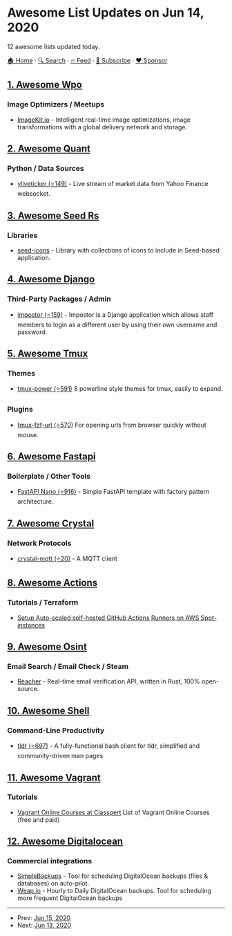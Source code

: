 # Awesome List Updates on Jun 14, 2020

12 awesome lists updated today.

[🏠 Home](/README.md) · [🔍 Search](https://www.trackawesomelist.com/search/) · [🔥 Feed](https://www.trackawesomelist.com/rss.xml) · [📮 Subscribe](https://trackawesomelist.us17.list-manage.com/subscribe?u=d2f0117aa829c83a63ec63c2f&id=36a103854c) · [❤️  Sponsor](https://github.com/sponsors/theowenyoung)



## [1. Awesome Wpo](/content/davidsonfellipe/awesome-wpo/README.md)

### Image Optimizers / Meetups

*   [ImageKit.io](https://imagekit.io) - Intelligent real-time image optimizations, image transformations with a global delivery network and storage.

## [2. Awesome Quant](/content/wilsonfreitas/awesome-quant/README.md)

### Python / Data Sources

*   [yliveticker (⭐149)](https://github.com/yahoofinancelive/yliveticker) - Live stream of market data from Yahoo Finance websocket.

## [3. Awesome Seed Rs](/content/seed-rs/awesome-seed-rs/README.md)

### Libraries

*   [seed-icons](https://crates.io/crates/seed-icons) - Library with collections of icons to include in Seed-based application.

## [4. Awesome Django](/content/wsvincent/awesome-django/README.md)

### Third-Party Packages / Admin

*   [impostor (⭐159)](https://github.com/avallbona/Impostor) - Impostor is a Django application which allows staff members to login as a different user by using their own username and password.

## [5. Awesome Tmux](/content/rothgar/awesome-tmux/README.md)

### Themes

*   [tmux-power (⭐591)](https://github.com/wfxr/tmux-power) 8 powerline style themes for tmux, easily to expand.

### Plugins

*   [tmux-fzf-url (⭐570)](https://github.com/wfxr/tmux-fzf-url) For opening urls from browser quickly without mouse.

## [6. Awesome Fastapi](/content/mjhea0/awesome-fastapi/README.md)

### Boilerplate / Other Tools

*   [FastAPI Nano (⭐916)](https://github.com/rednafi/fastapi-nano) - Simple FastAPI template with factory pattern architecture.

## [7. Awesome Crystal](/content/veelenga/awesome-crystal/README.md)

### Network Protocols

*   [crystal-mqtt (⭐20)](https://github.com/spider-gazelle/crystal-mqtt) - A MQTT client

## [8. Awesome Actions](/content/sdras/awesome-actions/README.md)

### Tutorials / Terraform

*   [Setup Auto-scaled self-hosted GitHub Actions Runners on AWS Spot-instances](https://040code.github.io/2020/05/25/scaling-selfhosted-action-runners)

## [9. Awesome Osint](/content/jivoi/awesome-osint/README.md)

### Email Search / Email Check / Steam

*   [Reacher](https://reacher.email) - Real-time email verification API, written in Rust, 100% open-source.

## [10. Awesome Shell](/content/alebcay/awesome-shell/README.md)

### Command-Line Productivity

*   [tldr (⭐697)](https://github.com/raylee/tldr-sh-client) - A fully-functional bash client for tldr, simplified and community-driven man pages

## [11. Awesome Vagrant](/content/iJackUA/awesome-vagrant/README.md)

### Tutorials

*   [Vagrant Online Courses at Classpert](https://classpert.com/vagrant) List of Vagrant Online Courses (free and paid)

## [12. Awesome Digitalocean](/content/jonleibowitz/awesome-digitalocean/README.md)

### Commercial integrations

*   [SimpleBackups](https://simplebackups.io) - Tool for scheduling DigitalOcean backups (files & databases) on auto-pilot.
*   [Weap.io](https://weap.io) - Hourly to Daily DigitalOcean backups. Tool for scheduling more frequent DigitalOcean backups

---

- Prev: [Jun 15, 2020](/content/2020/06/15/README.md)
- Next: [Jun 13, 2020](/content/2020/06/13/README.md)